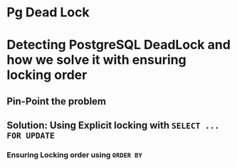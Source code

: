 # Pg Dead Lock


# Detecting PostgreSQL DeadLock and how we solve it with ensuring locking order

## Pin-Point the problem


## Solution: Using Explicit locking with `SELECT ... FOR UPDATE`

### Ensuring Locking order using `ORDER BY`

